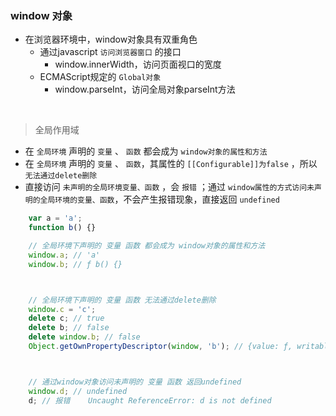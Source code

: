 ### window 对象

- 在浏览器环境中，window对象具有双重角色
	- 通过javascript `访问浏览器窗口` 的接口
		- window.innerWidth，访问页面视口的宽度
	- ECMAScript规定的 `Global对象`
		- window.parseInt，访问全局对象parseInt方法

<br>

> 全局作用域
- 在 `全局环境` 声明的 `变量` 、 `函数` 都会成为 `window对象的属性和方法`
- 在 `全局环境` 声明的 `变量` 、 `函数`，其属性的 `[[Configurable]]为false` ，所以 `无法通过delete删除`
- 直接访问 `未声明的全局环境变量、函数` ，会 `报错` ；通过 `window属性的方式访问未声明的全局环境的变量、函数`，不会产生报错现象，直接返回 `undefined`

```javascript
	var a = 'a';
	function b() {}

	// 全局环境下声明的 变量 函数 都会成为 window对象的属性和方法
	window.a; // 'a'
	window.b; // ƒ b() {}



	// 全局环境下声明的 变量 函数 无法通过delete删除
	window.c = 'c';
	delete c; // true
	delete b; // false
	delete window.b; // false
	Object.getOwnPropertyDescriptor(window, 'b'); // {value: ƒ, writable: true, enumerable: true, configurable: false}



	// 通过window对象访问未声明的 变量 函数 返回undefined
	window.d; // undefined
	d; // 报错    Uncaught ReferenceError: d is not defined

```
